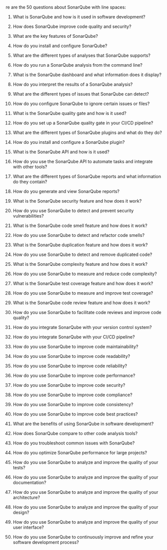 re are the 50 questions about SonarQube with line spaces:

1. What is SonarQube and how is it used in software development?

2. How does SonarQube improve code quality and security?

3. What are the key features of SonarQube?

4. How do you install and configure SonarQube?

5. What are the different types of analyses that SonarQube supports?

6. How do you run a SonarQube analysis from the command line?

7. What is the SonarQube dashboard and what information does it display?

8. How do you interpret the results of a SonarQube analysis?

9. What are the different types of issues that SonarQube can detect?

10. How do you configure SonarQube to ignore certain issues or files?

11. What is the SonarQube quality gate and how is it used?

12. How do you set up a SonarQube quality gate in your CI/CD pipeline?

13. What are the different types of SonarQube plugins and what do they do?

14. How do you install and configure a SonarQube plugin?

15. What is the SonarQube API and how is it used?

16. How do you use the SonarQube API to automate tasks and integrate with other tools?

17. What are the different types of SonarQube reports and what information do they contain?

18. How do you generate and view SonarQube reports?

19. What is the SonarQube security feature and how does it work?

20. How do you use SonarQube to detect and prevent security vulnerabilities?

21. What is the SonarQube code smell feature and how does it work?

22. How do you use SonarQube to detect and refactor code smells?

23. What is the SonarQube duplication feature and how does it work?

24. How do you use SonarQube to detect and remove duplicated code?

25. What is the SonarQube complexity feature and how does it work?

26. How do you use SonarQube to measure and reduce code complexity?

27. What is the SonarQube test coverage feature and how does it work?

28. How do you use SonarQube to measure and improve test coverage?

29. What is the SonarQube code review feature and how does it work?

30. How do you use SonarQube to facilitate code reviews and improve code quality?

31. How do you integrate SonarQube with your version control system?

32. How do you integrate SonarQube with your CI/CD pipeline?

33. How do you use SonarQube to improve code maintainability?

34. How do you use SonarQube to improve code readability?

35. How do you use SonarQube to improve code reliability?

36. How do you use SonarQube to improve code performance?

37. How do you use SonarQube to improve code security?

38. How do you use SonarQube to improve code compliance?

39. How do you use SonarQube to improve code consistency?

40. How do you use SonarQube to improve code best practices?

41. What are the benefits of using SonarQube in software development?

42. How does SonarQube compare to other code analysis tools?

43. How do you troubleshoot common issues with SonarQube?

44. How do you optimize SonarQube performance for large projects?

45. How do you use SonarQube to analyze and improve the quality of your tests?

46. How do you use SonarQube to analyze and improve the quality of your documentation?

47. How do you use SonarQube to analyze and improve the quality of your architecture?

48. How do you use SonarQube to analyze and improve the quality of your design?

49. How do you use SonarQube to analyze and improve the quality of your user interface?

50. How do you use SonarQube to continuously improve and refine your software development process?